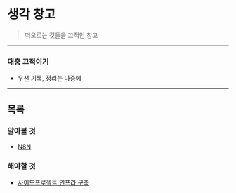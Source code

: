 # 생각 창고

> 떠오르는 것들을 끄적인 창고

---

### 대충 끄적이기
  - 우선 기록, 정리는 나중에

---

## 목록

### 알아볼 것

- [N8N](./알아볼_것/n8n.md)

### 해야할 것

- [사이드프로젝트 인프라 구축](./해야할_것/사이드프로젝트_인프라_구축.md)
